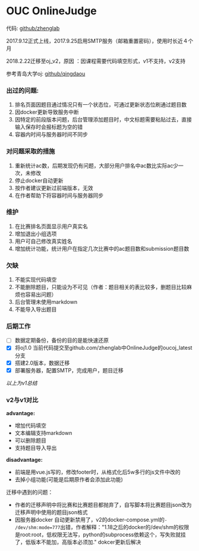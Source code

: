 # OUC OnlineJudge

代码: [github/zhenglab](https://github.com/zhenglab/OnlineJudge/tree/oucoj)

2017.9.12正式上线，2017.9.25启用SMTP服务（邮箱重置密码），使用时长近４个月

2018.2.22迁移至oj_v2，原因 ：因课程需要代码填空形式，v1不支持，v2支持

参考青岛大学oj: [github/qingdaou](https://github.com/QingdaoU/OnlineJudge/tree/old-master)

### 出过的问题:
1. 排名页面因题目通过情况只有一个状态位，可通过更新状态位刷通过题目数
2. 因docker更新导致服务中断
3. 因特定的前段版本问题，后台管理添加题目时，中文标题需要粘贴过去，直接输入保存时会报标题为空的错
4. 容器内时间与服务器时间不同步
### 对问题采取的措施
1. 重新统计ac数，后期发现仍有问题，大部分用户排名中ac数比实际ac少一次，未修改
2. 停止docker自动更新
3. 按作者建议更新过前端版本，无效
4. 在作者帮助下将容器时间与服务器同步
### 维护
1. 在比赛排名页面显示用户真实名
2. 增加退出小组选项
3. 用户可自己修改真实姓名
4. 增加统计功能，统计用户在指定几次比赛中的ac题目数和submission题目数
### 欠缺
1. 不能实现代码填空
2. 不能删除题目，只能设为不可见（作者：题目相关的表比较多，删题目比较麻烦也容易出问题）
3. 后台管理未使用markdown
4. 不能导入导出题目
### 后期工作
- [ ] 数据定期备份，备份的目的是能快速还原
- [x] 将oj1.0 当前代码提交至github.com/zhenglab中OnlineJudge的oucoj_latest分支
- [x] 搭建2.0版本，数据迁移
- [x] 部署服务器，配置SMTP，完成用户，题目迁移

_以上为v1总结_

###  v2与v1对比

**advantage:**

- 增加代码填空
- 文本编辑支持markdown
- 可以删除题目
- 支持题目导入导出

**disadvantage:**

- 前端是用vue.js写的，修改footer时，从格式化后5w多行的js文件中改的
- 去掉小组功能(可能是后期原作者会添加此功能)

迁移中遇到的问题：

- 作者的迁移声明中将比赛和比赛题目都抛弃了，自写脚本将比赛题目json改为迁移声明中使用的题目json格式
- 因服务器docker 自动更新禁用了，v2的docker-compose.yml的`- /dev/shm:mode=777`出错，作者解释："1.18之后的docker的/dev/shm的权限是root:root，低权限无法写，python的subprocess依赖这个，写失败就挂了，低版本不能加，高版本必须加." dokcer更新后解决
